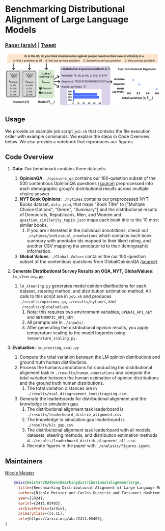 # Benchmarking Distributional Alignment of Large Language Models

### [Paper (arxiv)](https://arxiv.org/pdf/2411.05403) | [Tweet](https://x.com/nicole__meister/status/1856446530837975453)

![](benchmarking_pipeline.png)


## Usage

We provide an example job script ```job.sh``` that contains the file execution order with example commands. We explain the steps in Code Overview below. We also provide a notebook that reproduces our figures. 

## Code Overview

1. **Data**: Our benchmark contains three datasets:
    1. **OpinionQA**: `./opinions_qa` contains our 100-question subset of the 500 contentious OpinionQA questions [(source)](https://worksheets.codalab.org/worksheets/0x6fb693719477478aac73fc07db333f69) preprocessed into each demographic group's distributional results across multiple choice answer. 
    2. **NYT Book Opinions**: `./nytimes` contains our preprocessed NYT Books dataset, ```data.json```, that maps "Book Title" to ["Multiple Choice Options", "Genre", "Summary"] and the distributional results of Democrats, Republicans, Men, and Women and  ```question_similarity_top10.json``` maps each book title to the 10 most similar books.
        1. If you are interested in the individual annotations, check out `./nytimes/individual_annotations` which contains each book summary with annotator ids mapped to their likert rating, and another CSV mapping the annotator id to their demographic information.
    3. **Global Values**: `./Global_Values` contains the our 100-question subset of the contentious questions from GlobalOpinionQA [(source)](https://huggingface.co/datasets/Anthropic/llm_global_opinions). 
  
2. **Generate Distributional Survey Results on OQA, NYT, GlobalValues**:  ```lm_steering.py```
    1. ```lm_steering.py``` generates model opinion distributions for each dataset, steering method, and distribution estimation method. All calls to this script are in ```job.sh``` and produces `./results/opinions_qa`,  `./results/nytimes`, and `./results/globalvalues`.
        1. Note: this requires two environment variables, `OPENAI_API_KEY` and `ANTHROPIC_API_KEY`. 
        2. All prompts are in `./inputs/`.
        3. After generating the distributional opinion results, you apply temperature scaling to the model logprobs using ```temperature_scaling.py```.

3. **Evaluation:** ```lm_steering_eval.py```
    1. Compute the total variation between the LM opinion distributions and ground truth human distributions. 
    2. Process the humans annotations for conducting the distributional alignment task in `./results/human_annotations` and compute the total variation between the human estimation of opinion distributions and the ground truth human distributions.  
        1. The total variation distances are in `./results/eval_disagreement_bootstrapping.csv`.
    3. Generate the leaderboards for distributional alignment and the knowledge to simulation gap.
        1. The distributional alignment task leaderboard is `./results/leaderboard_distrib_alignment.csv` 
        2. The knowledge to simulation gap leaderboard is `./results/k2s_gap.csv`.
        3. The distributional alignment task leaderboard with all models, datasets, steering methods, and distribution estimation methods is `./results/leaderboard_distrib_alignment_all.csv`.
        4. Recreate figures in the paper with ```./analysis/figures.ipynb```.

## Maintainers

[Nicole Meister](nicolemeister.github.io)




```bibtex
    @misc{meister2024benchmarkingdistributionalalignmentlarge,
      title={Benchmarking Distributional Alignment of Large Language Models}, 
      author={Nicole Meister and Carlos Guestrin and Tatsunori Hashimoto},
      year={2024},
      eprint={2411.05403},
      archivePrefix={arXiv},
      primaryClass={cs.CL},
      url={https://arxiv.org/abs/2411.05403}, 
}
```
